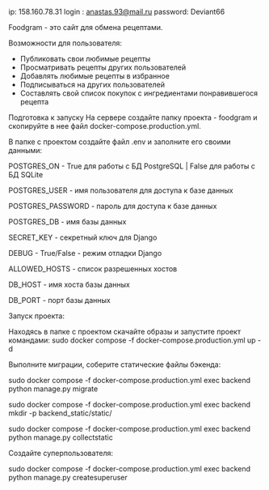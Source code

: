 ip: 158.160.78.31
login : anastas.93@mail.ru
password: Deviant66


Foodgram - это сайт для обмена рецептами. 

Возможности для пользователя:

- Публиковать свои любимые рецепты
- Просматривать рецепты других пользователей 
- Добавлять любимые рецепты в избранное
- Подписываться на других пользователей
- Составлять свой список покупок с ингредиентами понравившегося рецепта

Подготовка к запуску
На сервере создайте папку проекта - foodgram и скопируйте в нее файл docker-compose.production.yml.

В папке с проектом создайте файл .env и заполните его своими данными:

POSTGRES_ON - True для работы с БД PostgreSQL | False для работы с БД SQLite

POSTGRES_USER - имя пользователя для доступа к базе данных

POSTGRES_PASSWORD - пароль для доступа к базе данных

POSTGRES_DB - имя базы данных

SECRET_KEY - секретный ключ для Django

DEBUG - True/False - режим отладки Django

ALLOWED_HOSTS - список разрешенных хостов

DB_HOST - имя хоста базы данных

DB_PORT - порт базы данных

Запуск проекта:

Находясь в папке с проектом скачайте образы и запустите проект командами:
sudo docker compose -f docker-compose.production.yml up -d

Выполните миграции, соберите статические файлы бэкенда:

sudo docker compose -f docker-compose.production.yml exec backend python manage.py migrate

sudo docker compose -f docker-compose.production.yml exec backend mkdir -p backend_static/static/

sudo docker compose -f docker-compose.production.yml exec backend python manage.py collectstatic


Создайте суперпользователя:

sudo docker compose -f docker-compose.production.yml exec backend python manage.py createsuperuser
